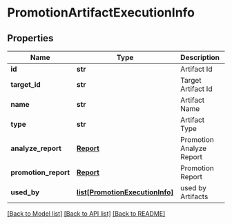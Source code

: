 # PromotionArtifactExecutionInfo

## Properties
Name | Type | Description | Notes
------------ | ------------- | ------------- | -------------
**id** | **str** | Artifact Id | [optional] 
**target_id** | **str** | Target Artifact Id | [optional] 
**name** | **str** | Artifact Name | [optional] 
**type** | **str** | Artifact Type | [optional] 
**analyze_report** | [**Report**](Report.md) | Promotion Analyze Report | [optional] 
**promotion_report** | [**Report**](Report.md) | Promotion Report | [optional] 
**used_by** | [**list[PromotionExecutionInfo]**](PromotionExecutionInfo.md) | used by Artifacts | [optional] 

[[Back to Model list]](../README.md#documentation-for-models) [[Back to API list]](../README.md#documentation-for-api-endpoints) [[Back to README]](../README.md)


